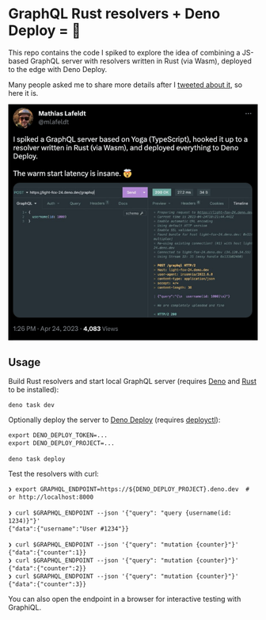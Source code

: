 # GraphQL Rust resolvers + Deno Deploy = 🚀

This repo contains the code I spiked to explore the idea of combining a JS-based GraphQL server with resolvers written in Rust (via Wasm), deployed to the edge with Deno Deploy.

Many people asked me to share more details after I [tweeted about it](https://twitter.com/mlafeldt/status/1650461274147368960), so here it is.

![](tweet.png)

## Usage

Build Rust resolvers and start local GraphQL server (requires
[Deno](https://deno.com/manual/getting_started/installation) and [Rust](https://www.rust-lang.org/tools/install) to be
installed):

```console
deno task dev
```

Optionally deploy the server to [Deno Deploy](https://deno.com/deploy) (requires [deployctl](https://deno.com/deploy/docs/deployctl)):

```console
export DENO_DEPLOY_TOKEN=...
export DENO_DEPLOY_PROJECT=...

deno task deploy
```

Test the resolvers with curl:

```
❯ export GRAPHQL_ENDPOINT=https://${DENO_DEPLOY_PROJECT}.deno.dev  # or http://localhost:8000

❯ curl $GRAPHQL_ENDPOINT --json '{"query": "query {username(id: 1234)}"}'
{"data":{"username":"User #1234"}}

❯ curl $GRAPHQL_ENDPOINT --json '{"query": "mutation {counter}"}'
{"data":{"counter":1}}
❯ curl $GRAPHQL_ENDPOINT --json '{"query": "mutation {counter}"}'
{"data":{"counter":2}}
❯ curl $GRAPHQL_ENDPOINT --json '{"query": "mutation {counter}"}'
{"data":{"counter":3}}
```

You can also open the endpoint in a browser for interactive testing with GraphiQL.
